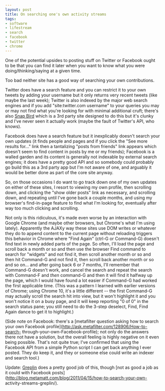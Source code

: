```yaml
---
layout: post
title: On searching one's own activity streams
tags:
- software
- lifestream
- search
- facebook
- twitter
- chrome
---
```

One of the potential upsides to posting stuff on Twitter or Facebook ought to
be that you can find it later when you want to know what you were
doing/thinking/saying at a given time.

Too bad neither site has a good way of searching your own contributions.

Twitter does have a search feature and you can restrict it to your own tweets
by adding your username but it only returns very recent tweets (like maybe the
last week); Twitter is also indexed by the major web search engines and if you
add "site:twitter.com username" to your queries you may or may not find what
you're looking for with minimal additional cruft; there's also [Snap
Bird](http://snapbird.org/) which is a 3rd party site designed to do this but
it's clunky and I've never seen it actually work (maybe the fault of Twitter's
API, who knows).

Facebook does have a search feature but it inexplicably doesn't search your
own updates (it finds people and pages and if you click the "See more results
for…" link then a tantalizing "posts from friends" link appears which doesn't
seem to find content in posts by me or my friends); Facebook is a walled
garden and its content is generally not indexable by external search engines;
it does have a pretty good API and so somebody could probably go build this as
a 3rd party app but I'm not aware of one, and arguably it would be better done
as part of the core site anyway.

So, on those occasions I do want to go track down one of my own updates on
either of these sites, I resort to viewing my own profile, then scrolling
down, and clicking the "show older posts" link as necessary, and scrolling
down, and repeating until I've gone back a couple months, and using my
browser's find-in-page feature to find what I'm looking for, eventually after
way too much clicking and scrolling.

Not only is this ridiculous, it's made even worse by an interaction with
Google Chrome (and maybe other browsers, but Chrome's what I'm using lately).
Apparently the AJAXy way these sites use DOM writes or whatever they do to
append content to the current page without reloading triggers this behavior in
Chrome where "Find Again" (ctrl-G or Command-G) doesn't find text in newly
added parts of the page. So often, I'll load the page and scroll back a month
or so and then use the browser Find command to search for "widgets" and not
find it, then scroll another month or so and then hit Command-G and not find
it, then scroll back another month or so and so on… and after going back 6 or
7 months, I'll remember that Command-G doesn't work, and cancel the search and
repeat the search with Command-F and *then* command-G and then it will find it
halfway up the page, which I would have found a lot easier if Command-G had
worked the first applicable time. (This was a pattern I learned with earlier
versions of Chrome; using Chrome 10, it's a little different -- the first
Command-G may actually scroll the search hit into view, but it won't highlight
it and you won't notice it on a busy page, and it will keep reporting "0 of 0"
in the search status pane; you still need to do the 3-step deselect, Find,
Find Again dance to get it to highlight.)

(Side note on Facebook: there's a [metafilter question asking how to search
your own Facebook profile](http://ask.metafilter.com/128906/How-to-search-
through-your-own-Facebook-profile); not only do the answers there not have a
solution, but the overall feeling is highly negative on it even being
possible. That's not quite true; I've confirmed that using the Facebook API
from a simple Python script I can get back anything I ever posted. They do
keep it, and they or someone else could write an indexer and search tool.)

Update: [Greplin](https://greplin.com) does a pretty good job of this, though
[not as good a job as it could with Facebook
posts](http://blog.metamatt.com/blog/2011/04/15/how-to-search-your-own-
activity-streams-greplin/).

